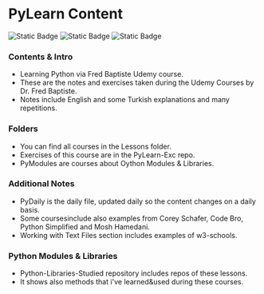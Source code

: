 # PyLearn Content

![Static Badge](https://img.shields.io/badge/Udemy-Fred%20Baptiste-blue?labelColor=purple)
![Static Badge](https://img.shields.io/badge/python-beginner-yellow?logo=python)
![Static Badge](https://img.shields.io/badge/IDE-VsCode-blue)

### Contents & Intro

- Learning Python via Fred Baptiste Udemy course. 
- These are the notes and exercises taken during the Udemy Courses by Dr. Fred Baptiste.
- Notes include English and some Turkish explanations and many repetitions.

### Folders
- You can find all courses in the Lessons folder.
- Exercises of this course are in the PyLearn-Exc repo.
- PyModules are courses about Oython Modules & Libraries.

### Additional Notes
- PyDaily is the daily file, updated daily so the content changes on a daily basis.
- Some coursesinclude  also examples from Corey Schafer, Code Bro, Python Simplified and Mosh Hamedani.
- Working with Text Files section includes examples of w3-schools.

### Python Modules & Libraries
- Python-Libraries-Studied repository includes repos of these lessons.
- It shows also methods that i've learned&used during these courses.
